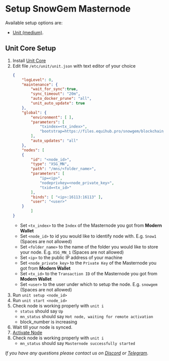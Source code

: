 # Setup SnowGem Masternode

Available setup options are: 
- [Unit (medium)](/docs/Core/AMM/ANS/Templates/XEROM/Setup?id=unit-core-setup).

## Unit Core Setup 

1. Install [Unit Core](/docs/Core/README?id=installation)
2. Edit file `/etc/unit/unit.json` with text editor of your choice
    ```json
    {
        "logLevel": 0,
        "maintenance": {
            "wait_for_sync":true,
            "sync_timeout": "20m",
            "auto_docker_prune": "all",
            "unit_auto_update": true
        },
        "global": {
            "environment": [ ],
            "parameters": [
                "txindex=<tx_index>",
                "bootstrap=https://files.equihub.pro/snowgem/blockchain_index.zip"
            ],
            "auto_updates": "all"
        },
        "nodes": [
        {
            "id": "<node_id>",
            "type": "XSG_MN",
            "path": "/mns/<folder_name>",
            "parameters": [
                "ip=<ip>",
                "nodeprivkey=<node_private_key>",
                "txid=<tx_id>"
            ],
            "binds": [ "<ip>:16113:16113" ],
            "user": "<user>"
        }
            ]
    }
    ```
    - Set `<tx_index>` to the `Index` of the Masternode you got from **Modern Wallet**
    - Set `<node_id>` to id you would like to identify node with. E.g. `Snow1` (Spaces are not allowed)
    - Set `<folder_name>` to the name of the folder you would like to store your node. E.g. `XSG_MN_1` (Spaces are not allowed)
    - Set `<ip>` to the public IP address of your machine
    - Set `<node_private_key>` to the `Private Key` of the Masternode you got from **Modern Wallet**
    - Set `<tx_id>` to the `Transaction ID` of the Masternode you got from **Modern Wallet**
    - Set `<user>` to the user under which to setup the node. E.g. `snowgem` (Spaces are not allowed)
3. Run `unit setup <node_id>`
4. Run `unit start <node_id>`
5. Check node is working properly with `unit i`
    - `status` should say `Up`
    - `mn_status` should say `Hot node, waiting for remote activation`
    - block_number is increasing
6. Wait till your node is synced.
7. [Activate Node](Node%20Activation.md)
8. Check node is working properly with `unit i`
    - `mn_status` should say `Masternode successfully started`

_If you have any questions please contact us on [Discord](https://discord.gg/zumGnbg) or [Telegram](https://t.me/snowgemofficial)._